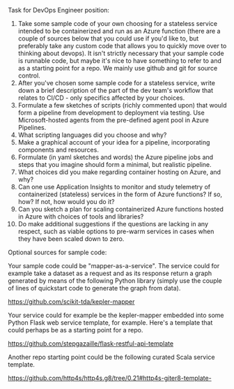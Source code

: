 Task for DevOps Engineer position:

1) Take some sample code of your own choosing for a stateless service intended to be containerized and run as an Azure function (there are a couple of sources below that you could use if you'd like to, but preferably take any custom code that allows you to quickly move over to thinking about devops). It isn't strictly necessary that your sample code is runnable code, but maybe it's nice to have something to refer to and as a starting point for a repo. We mainly use github and git for source control.
2) After you've chosen some sample code for a stateless service, write down a brief description of the part of the dev team's workflow that relates to CI/CD - only specifics affected by your choices.
3) Formulate a few sketches of scripts (richly commented upon) that would form a pipeline from development to deployment via testing. Use Microsoft-hosted agents from the pre-defined agent pool in Azure Pipelines.
4) What scripting languages did you choose and why?
5) Make a graphical account of your idea for a pipeline, incorporating components and resources.
6) Formulate (in yaml sketches and words) the Azure pipeline jobs and steps that you imagine should form a minimal, but realistic pipeline.
7) What choices did you make regarding container hosting on Azure, and why?
8) Can one use Application Insights to monitor and study telemetry of containerized (stateless) services in the form of Azure functions? If so, how? If not, how would you do it?
9) Can you sketch a plan for scaling containerized Azure functions hosted in Azure with choices of tools and libraries?
10) Do make additional suggestions if the questions are lacking in any respect, such as viable options to pre-warm services in cases when they have been scaled down to zero.

Optional sources for sample code:

Your sample code could be "mapper-as-a-service". The service could for example take a dataset as a request and as its response return a graph generated by means of the following Python library (simply use the couple of lines of quickstart code to generate the graph from data).

https://github.com/scikit-tda/kepler-mapper

Your service could for example be the kepler-mapper embedded into some Python Flask web service template, for example. Here's a template that could perhaps be as a starting point for a repo.

https://github.com/stepgazaille/flask-restful-api-template

Another repo starting point could be the following curated Scala service template.

https://github.com/http4s/http4s.g8/tree/0.21#http4s-giter8-template-
